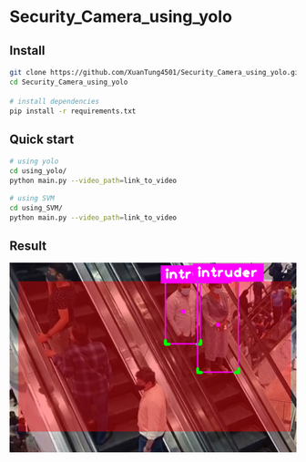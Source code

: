 # Security_Camera_using_yolo

## Install
```bash
git clone https://github.com/XuanTung4501/Security_Camera_using_yolo.git
cd Security_Camera_using_yolo

# install dependencies
pip install -r requirements.txt
```

## Quick start
```bash
# using yolo
cd using_yolo/
python main.py --video_path=link_to_video 
```
```bash
# using SVM
cd using_SVM/
python main.py --video_path=link_to_video 
```
## Result
![Demo](./result/security_camera.png)
